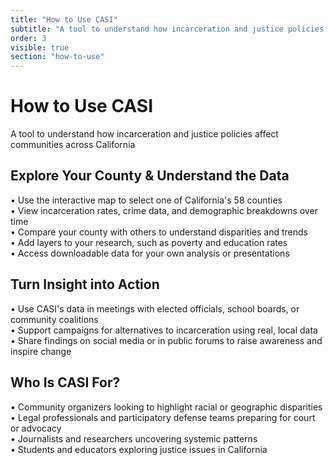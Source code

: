 ```yaml
---
title: "How to Use CASI"
subtitle: "A tool to understand how incarceration and justice policies affect communities across California"
order: 3
visible: true
section: "how-to-use"
---
```


# How to Use CASI

A tool to understand how incarceration and justice policies affect communities across California

## Explore Your County & Understand the Data

• Use the interactive map to select one of California's 58 counties  
• View incarceration rates, crime data, and demographic breakdowns over time  
• Compare your county with others to understand disparities and trends  
• Add layers to your research, such as poverty and education rates  
• Access downloadable data for your own analysis or presentations

## Turn Insight into Action

• Use CASI's data in meetings with elected officials, school boards, or community coalitions  
• Support campaigns for alternatives to incarceration using real, local data  
• Share findings on social media or in public forums to raise awareness and inspire change

## Who Is CASI For?

• Community organizers looking to highlight racial or geographic disparities  
• Legal professionals and participatory defense teams preparing for court or advocacy  
• Journalists and researchers uncovering systemic patterns  
• Students and educators exploring justice issues in California